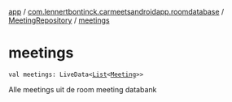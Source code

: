 [app](../../index.md) / [com.lennertbontinck.carmeetsandroidapp.roomdatabase](../index.md) / [MeetingRepository](index.md) / [meetings](./meetings.md)

# meetings

`val meetings: LiveData<`[`List`](https://kotlinlang.org/api/latest/jvm/stdlib/kotlin.collections/-list/index.html)`<`[`Meeting`](../../com.lennertbontinck.carmeetsandroidapp.models/-meeting/index.md)`>>`

Alle meetings uit de room meeting databank

